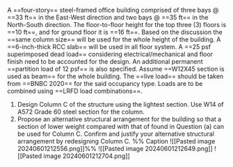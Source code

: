 A ==four-story== steel-framed office building comprised of three bays @ ==33 ft== in the East-West direction and two bays @ ==35 ft== in the North-South direction. The floor-to-floor height for the top three (3) floors is ==10 ft==, and for ground floor it is ==16 ft==. Based on the discussion the ==same column size== will be used for the whole height of the building. A ==6-inch-thick RCC slab== will be used in all floor system. A ==25 psf superimposed dead load== considering electrical/mechanical and floor finish need to be accounted for the design. An additional permanent ==partition load of 12 psf== is also specified. Assume ==W12X45 section is used as beam== for the whole building. The ==live load== should be taken from ==BNBC 2020== for the said occupancy type. Loads are to be combined using ==LRFD load combinations==.
1. Design Column C of the structure using the lightest section. Use W14 of A572 Grade 60 steel section for the column.
2. Propose an alternative structural arrangement for the building so that a section of lower weight compared with that of found in Question (a) can be used for Column C. Confirm and justify your alternative structural arrangement by redesigning Column C.
%% Caption ![[Pasted image 20240601212556.png]]%%
![[Pasted image 20240601212649.png]]
![[Pasted image 20240601212704.png]]
